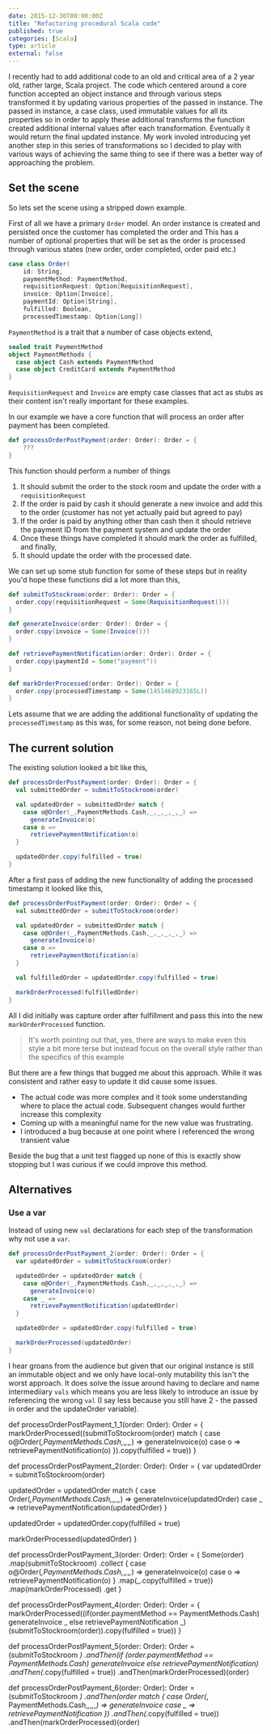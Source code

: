 ```yaml
---
date: 2015-12-30T00:00:00Z
title: "Refactoring procedural Scala code"
published: true
categories: [Scala]
type: article
external: false
---
```


I recently had to add additional code to an old and critical area of a 2 year old, rather large, Scala project.  The code which centered around a core function accepted an object instance and through various steps transformed it by updating various properties of the passed in instance.  The passed in instance, a case class, used immutable values for all its properties so in order to apply these additional transforms the function created additional internal values after each transformation.  Eventually it would return the final updated instance.  My work involed introducing yet another step in this series of transformations so I decided to play with various ways of achieving the same thing to see if there was a better way of approaching the problem.

## Set the scene

So lets set the scene using a stripped down example.

First of all we have a primary `Order` model.  An order instance is created and persisted once the customer has completed the order and This has a number of optional properties that will be set as the order is processed through various states (new order, order completed, order paid etc.)

```scala
case class Order(
	id: String, 
	paymentMethod: PaymentMethod,
    requisitionRequest: Option[RequisitionRequest], 
    invoice: Option[Invoice],
    paymentId: Option[String], 
    fulfilled: Boolean, 
    processedTimestamp: Option[Long])
```

`PaymentMethod` is a trait that a number of case objects extend,

```scala
sealed trait PaymentMethod
object PaymentMethods {
  case object Cash extends PaymentMethod
  case object CreditCard extends PaymentMethod
}
```

`RequisitionRequest` and `Invoice` are empty case classes that act as stubs as their content isn't really important for these examples.

In our example we have a core function that will process an order after payment has been completed.

```scala
def processOrderPostPayment(order: Order): Order = {
	???
}
```

This function should perform a number of things

1. It should submit the order to the stock room and update the order with a `requisitionRequest`
2. If the order is paid by cash it should generate a new invoice and add this to the order (customer has not yet actually paid but agreed to pay)
3. If the order is paid by anything other than cash then it should retrieve the payment ID from the payment system and update the order
4. Once these things have completed it should mark the order as fulfilled, and finally,
5. It should update the order with the processed date. 

We can set up some stub function for some of these steps but in reality you'd hope these functions did a lot more than this,

```scala
def submitToStockroom(order: Order): Order = {
  order.copy(requisitionRequest = Some(RequisitionRequest()))
}

def generateInvoice(order: Order): Order = {
  order.copy(invoice = Some(Invoice()))
}

def retrievePaymentNotification(order: Order): Order = {
  order.copy(paymentId = Some("payment"))
}

def markOrderProcessed(order: Order): Order = {
  order.copy(processedTimestamp = Some(1451468923165L))
}
```

Lets assume that we are adding the additional functionality of updating the `processedTimestamp` as this was, for some reason, not being done before.

## The current solution

The existing solution looked a bit like this,

```scala
def processOrderPostPayment(order: Order): Order = {
  val submittedOrder = submitToStockroom(order)

  val updatedOrder = submittedOrder match {
    case o@Order(_,PaymentMethods.Cash,_,_,_,_,_) =>
      generateInvoice(o)
    case o =>
      retrievePaymentNotification(o)
  }

  updatedOrder.copy(fulfilled = true)
}
```

After a first pass of adding the new functionality of adding the processed timestamp it looked like this,

```scala
def processOrderPostPayment(order: Order): Order = {
  val submittedOrder = submitToStockroom(order)

  val updatedOrder = submittedOrder match {
    case o@Order(_,PaymentMethods.Cash,_,_,_,_,_) => 
      generateInvoice(o)
    case o => 
      retrievePaymentNotification(o)
  }

  val fulfilledOrder = updatedOrder.copy(fulfilled = true)

  markOrderProcessed(fulfilledOrder)
}
```

All I did initially was capture order after fulfillment and pass this into the new `markOrderProcessed` function.

> It's worth pointing out that, yes, there are ways to make even this style a bit more terse but instead focus on the overall style rather than the specifics of this example

But there are a few things that bugged me about this approach.  While it was consistent and rather easy to update it did cause some issues.

- The actual code was more complex and it took some understanding where to place the actual code. Subsequent changes would further increase this complexity
- Coming up with a meaningful name for the new value was frustrating.
- I introduced a bug because at one point where I referenced the wrong transient value

Beside the bug that a unit test flagged up none of this is exactly show stopping but I was curious if we could improve this method.

## Alternatives

### Use a var

Instead of using new `val` declarations for each step of the transformation why not use a `var`.  

```scala
def processOrderPostPayment_2(order: Order): Order = {
  var updatedOrder = submitToStockroom(order)

  updatedOrder = updatedOrder match {
    case o@Order(_,PaymentMethods.Cash,_,_,_,_,_) =>
      generateInvoice(o)
    case _ =>
      retrievePaymentNotification(updatedOrder)
  }

  updatedOrder = updatedOrder.copy(fulfilled = true)

  markOrderProcessed(updatedOrder)
}
```


I hear groans from the audience but given that our original instance is still an immutable object and we only have local-only mutability this isn't the worst approach.  It does solve the issue around having to declare and name intermediiary `vals` which means you are less likely to introduce an issue by referencing the wrong `val` (I say less because you still have 2 - the passed in order and the updateOrder variable).



def processOrderPostPayment_1_1(order: Order): Order = {
  markOrderProcessed((submitToStockroom(order) match {
    case o@Order(_,PaymentMethods.Cash,_,_,_,_,_) =>
      generateInvoice(o)
    case o =>
      retrievePaymentNotification(o)
  }).copy(fulfilled = true))
}

def processOrderPostPayment_2(order: Order): Order = {
  var updatedOrder = submitToStockroom(order)

  updatedOrder = updatedOrder match {
    case Order(_,PaymentMethods.Cash,_,_,_,_,_) =>
      generateInvoice(updatedOrder)
    case _ =>
      retrievePaymentNotification(updatedOrder)
  }

  updatedOrder = updatedOrder.copy(fulfilled = true)

  markOrderProcessed(updatedOrder)
}

def processOrderPostPayment_3(order: Order): Order = {
  Some(order)
    .map(submitToStockroom)
    .collect {
      case o@Order(_,PaymentMethods.Cash,_,_,_,_,_) => generateInvoice(o)
      case o => retrievePaymentNotification(o)
    }
    .map(_.copy(fulfilled = true))
    .map(markOrderProcessed)
    .get
}

def processOrderPostPayment_4(order: Order): Order = {
  markOrderProcessed((if(order.paymentMethod == PaymentMethods.Cash) generateInvoice _ else retrievePaymentNotification _)(submitToStockroom(order)).copy(fulfilled = true))
}

def processOrderPostPayment_5(order: Order): Order =
  (submitToStockroom _)
    .andThen(if (order.paymentMethod == PaymentMethods.Cash) generateInvoice else retrievePaymentNotification)
    .andThen(_.copy(fulfilled = true))
    .andThen(markOrderProcessed)(order)


def processOrderPostPayment_6(order: Order): Order =
  (submitToStockroom _)
    .andThen(order match {
      case Order(_, PaymentMethods.Cash,_,_,_,_,_) => generateInvoice
      case _ => retrievePaymentNotification
    })
    .andThen(_.copy(fulfilled = true))
    .andThen(markOrderProcessed)(order)


